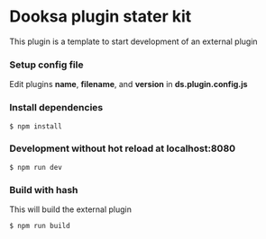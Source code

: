 # Dooksa plugin stater kit

This plugin is a template to start development of an external plugin

### Setup config file

Edit plugins **name**, **filename**, and **version** in **ds.plugin.config.js**

### Install dependencies

```
$ npm install
```

### Development without hot reload at localhost:8080

```
$ npm run dev
```

### Build with hash
This will build the external plugin

```
$ npm run build
```